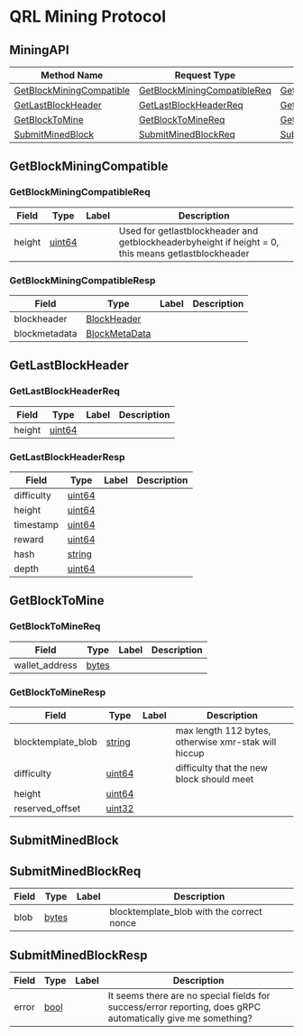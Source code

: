 # QRL Mining Protocol


## MiningAPI


| Method Name | Request Type | Response Type | Description |
| ----------- | ------------ | ------------- | ------------|
| [GetBlockMiningCompatible](#getblockminingcompatible) | [GetBlockMiningCompatibleReq](#getblockminingcompatiblereq) | [GetBlockMiningCompatibleResp](#getblockminingcompatiblereq) |  |
| [GetLastBlockHeader](#getlastblockheader) | [GetLastBlockHeaderReq](#getlastblockheaderreq) | [GetLastBlockHeaderResp](#getlastblockheaderreq) |  |
| [GetBlockToMine](#getblocktomine) | [GetBlockToMineReq](#getblocktominereq) | [GetBlockToMineResp](#getblocktominereq) |  |
| [SubmitMinedBlock](#submitminedblock) | [SubmitMinedBlockReq](#submitminedblockreq) | [SubmitMinedBlockResp](#submitminedblockreq) |  |



## GetBlockMiningCompatible



### GetBlockMiningCompatibleReq



| Field | Type | Label | Description |
| ----- | ---- | ----- | ----------- |
| height | [uint64](#uint64) |  | Used for getlastblockheader and getblockheaderbyheight if height = 0, this means getlastblockheader |



### GetBlockMiningCompatibleResp



| Field | Type | Label | Description |
| ----- | ---- | ----- | ----------- |
| blockheader | [BlockHeader](#blockheader) |  |  |
| blockmetadata | [BlockMetaData](#blockmetadata) |  |  |





## GetLastBlockHeader



### GetLastBlockHeaderReq



| Field | Type | Label | Description |
| ----- | ---- | ----- | ----------- |
| height | [uint64](#uint64) |  |  |




### GetLastBlockHeaderResp



| Field | Type | Label | Description |
| ----- | ---- | ----- | ----------- |
| difficulty | [uint64](#uint64) |  |  |
| height | [uint64](#uint64) |  |  |
| timestamp | [uint64](#uint64) |  |  |
| reward | [uint64](#uint64) |  |  |
| hash | [string](#string) |  |  |
| depth | [uint64](#uint64) |  |  |



## GetBlockToMine




### GetBlockToMineReq



| Field | Type | Label | Description |
| ----- | ---- | ----- | ----------- |
| wallet_address | [bytes](#bytes) |  |  |



### GetBlockToMineResp




| Field | Type | Label | Description |
| ----- | ---- | ----- | ----------- |
| blocktemplate_blob | [string](#string) |  | max length 112 bytes, otherwise xmr-stak will hiccup |
| difficulty | [uint64](#uint64) |  | difficulty that the new block should meet |
| height | [uint64](#uint64) |  |  |
| reserved_offset | [uint32](#uint32) |  |  |






## SubmitMinedBlock


## SubmitMinedBlockReq



| Field | Type | Label | Description |
| ----- | ---- | ----- | ----------- |
| blob | [bytes](#bytes) |  | blocktemplate_blob with the correct nonce |


## SubmitMinedBlockResp




| Field | Type | Label | Description |
| ----- | ---- | ----- | ----------- |
| error | [bool](#bool) |  | It seems there are no special fields for success/error reporting, does gRPC automatically give me something? |
